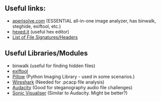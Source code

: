 ## Useful links:
- [aperisolve.com](aperisolve.com) (ESSENTIAL all-in-one image analyzer, has binwalk, steghide, exiftool, etc.)
- [hexed.it](hexed.it) (useful hex editor)
- [List of File Signatures/Headers](https://en.wikipedia.org/wiki/List_of_file_signatures)

## Useful Libraries/Modules
- binwalk (useful for finding hidden files)
- [exiftool](https://docs.bitnami.com/aws/apps/resourcespace/configuration/install-exiftool/)
- [Pillow](https://pypi.org/project/pillow/) (Python Imaging Library - used in some scenarios.)
- [Wireshark](https://www.wireshark.org/download.html) (Needed for .pcacp file analysis)
- [Audacity](https://www.audacityteam.org/download/) (Good for steganography audio file challenges)
- [Sonic Visualiser](https://www.sonicvisualiser.org/download.html) (Similar to Audacity. Might be better?)
  